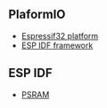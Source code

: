 <!--
SPDX-FileCopyrightText: 2024 NorthSec

SPDX-License-Identifier: MIT
-->

PlaformIO
---------

  - [Espressif32 platform](https://docs.platformio.org/en/latest/platforms/espressif32.html)
  - [ESP IDF framework](https://docs.platformio.org/en/latest/frameworks/espidf.html)


ESP IDF
-------

  - [PSRAM](https://docs.espressif.com/projects/esp-idf/en/latest/esp32s3/api-guides/external-ram.html)

